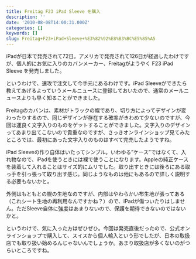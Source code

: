 ```yaml
---
title: Freitag F23 iPad Sleeve を購入
description: ''
date: '2010-08-08T14:00:31.000Z'
categories: []
keywords: []
slug: Freitag+F23+iPad+Sleeve+%E3%82%92%E8%B3%BC%E5%85%A5
---
```

iPadが日本で発売されて72日。アメリカで発売されて126日が経過したわけですが、個人的にお気に入りのカバンメーカー、Freitagがようやく F23 iPad Sleeve を発売しました。

というわけで、速攻で注文して今手元にあるわけです。iPad Sleeveができたら教えてあげるよっていうメールニュースに登録しておいたので、通常のメールニュースよりも早く知ることができました。

Freitagのカバンは、素材がトラックの幌であり、切り方によってデザインが変わったりするので、同じデザインが存在する確率がきわめて少ないのですが、今回は運良く文字入りのものをゲットすることができました。文字入りのデザインってあまり出てこないので貴重なのですが、さっきオンラインショップ見てみたところでは、最初にあった文字入りのものはすべて完売したようですね。

iPad Sleeveの作り自体はいたってシンプル。いわゆる”ケース”ではなくて、入れ物なので、iPadを使うときには裸で使うことになります。Appleの純正ケースを装着して入れることはサイズ的にムリでした。取り出すときには後ろにある取っ手を引っ張って取り出す感じ。同じようなものは他にもあるので詳しく説明する必要もないかと。

外側はもともとの幌の生地なのですが、内部はやわらかい布生地が張ってある（これシート生地の再利用なんですかね？）ので、iPadが傷ついたりはしません。ただSleeve自体に強度はあまりないので、保護を期待できないのではないかと。

というわけで、気に入った方はぜひぜひ。今回は発売直後だったので、公式オンラインショップで購入して、スイスから個人輸入という形でしたが、日本の取扱店でも取り扱い始めるんじゃないんでしょうか。あまり取扱店が多くないのがつらいところですね。